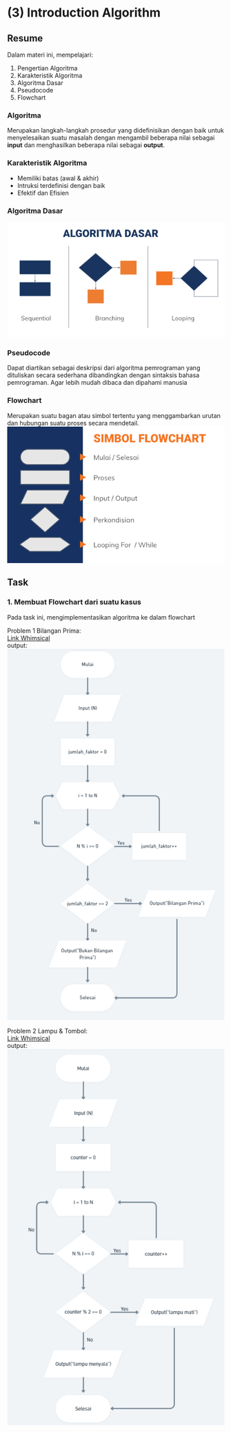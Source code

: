 # (3) Introduction Algorithm

## Resume
Dalam materi ini, mempelajari:
1. Pengertian Algoritma
2. Karakteristik Algoritma
3. Algoritma Dasar
4. Pseudocode
5. Flowchart

### Algoritma
Merupakan langkah-langkah prosedur yang didefinisikan dengan baik untuk menyelesaikan suatu masalah dengan mengambil beberapa nilai sebagai **input** dan menghasilkan beberapa nilai sebagai **output**.

### Karakteristik Algoritma
- Memiliki batas (awal & akhir)
- Intruksi terdefinisi dengan baik
- Efektif dan Efisien

### Algoritma Dasar
![Algoritma Dasar](./screenshots/algoritma-dasar.PNG)

### Pseudocode
Dapat diartikan sebagai deskripsi dari algoritma pemrograman yang dituliskan secara sederhana dibandingkan dengan sintaksis bahasa pemrograman. Agar lebih mudah dibaca dan dipahami manusia

### Flowchart
Merupakan suatu bagan atau simbol tertentu yang menggambarkan urutan dan hubungan suatu proses secara mendetail.
![Algoritma Dasar](./screenshots/flowchart.PNG)

## Task
### 1. Membuat Flowchart dari suatu kasus
Pada task ini, mengimplementasikan algoritma ke dalam flowchart

Problem 1 Bilangan Prima:\
[Link Whimsical](https://whimsical.com/section3-1-2GPqoU1sVgNXKoEQ8ViMxS)\
output:\
![Problem 1](./screenshots/task1.PNG)



Problem 2 Lampu & Tombol:\
[Link Whimsical](https://whimsical.com/section3-2-4PydBhrukWBrr79AYNP6vz)\
output:\
![Problem 2](./screenshots/task2.PNG)
